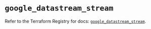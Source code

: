 # `google_datastream_stream`

Refer to the Terraform Registry for docs: [`google_datastream_stream`](https://registry.terraform.io/providers/hashicorp/google-beta/5.16.0/docs/resources/google_datastream_stream).
